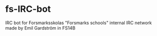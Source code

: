 # fs-IRC-bot
IRC bot for Forsmarksskolas "Forsmarks schools" internal IRC network made by Emil Gardström in FS14B

